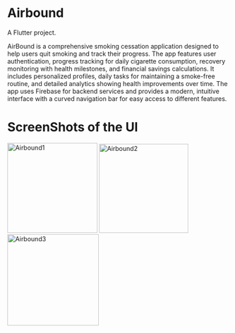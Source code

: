 # Airbound

A Flutter project.

AirBound is a comprehensive smoking cessation application designed to help users quit smoking and track their progress. The app features user authentication, progress tracking for daily cigarette consumption, recovery monitoring with health milestones, and financial savings calculations. It includes personalized profiles, daily tasks for maintaining a smoke-free routine, and detailed analytics showing health improvements over time. The app uses Firebase for backend services and provides a modern, intuitive interface with a curved navigation bar for easy access to different features.

# ScreenShots of the UI
<img width="204" alt="Airbound1" src="https://github.com/user-attachments/assets/9c8a750f-dbc2-4bd3-970d-9766bdc1cb54" /> <img width="202" alt="Airbound2" src="https://github.com/user-attachments/assets/2e39ee04-aa12-48a3-ac86-9cedf6573366" /> <img width="207" alt="Airbound3" src="https://github.com/user-attachments/assets/b49d7a03-accb-4a23-b83d-ea122295d1a6" />



